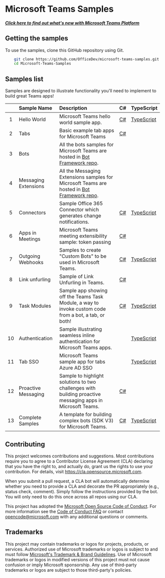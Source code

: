 # Microsoft Teams Samples
##### [Click here to find out what's new with Microsoft Teams Platform](https://docs.microsoft.com/microsoftteams/platform/whats-new)

## Getting the samples

To use the samples, clone this GitHub repository using Git.

```bash
    git clone https://github.com/OfficeDev/microsoft-teams-samples.git
    cd Microsoft-Teams-Samples
```

## Samples list

Samples are designed to illustrate functionality you'll need to implement to build great Teams apps!

|    | Sample Name        | Description                                                                      | C#    | TypeScript   |
|:--:|:-------------------|:---------------------------------------------------------------------------------|:--------|:-------------|
|1|Hello World            | Microsoft Teams hello world sample app.                                                               |[C#][hello-world#cs]     |[TypeScript][hello-world#ts]
|2|Tabs                    | Basic example tab apps for Microsoft Teams                                                               |[C#][tab#cs]     |
|3|Bots                   | All the bots samples for Microsoft Teams are hosted in [Bot Framework repo][bf].          | |
|4|Messaging Extensions    | All the Messaging Extensions samples for Microsoft Teams are hosted in [Bot Framework repo][bf].  | |
|5|Connectors             | Sample Office 365 Connector which generates change notifications.                              |[C#][connector#cs]       |[TypeScript][connector#ts]
|6|Apps in Meetings        | Microsoft Teams meeting extensibility sample: token passing |[C#][app-in-meeting#cs]     |
|7|Outgoing Webhooks       | Samples to create "Custom Bots" to be used in Microsoft Teams.                                        |[C#][outgoing-webhook#cs]|[TypeScript][outgoing-webhook#ts]
|8|Link unfurling         | Sample of Link Unfurling in Teams.                                      |[C#][link-unfurl#cs]        |
|9|Task Modules            | Sample app showing off the Teams Task Module, a way to invoke custom code from a bot, a tab, or both! |[C#][task-module#cs]     |[TypeScript][task-module#ts]
|10|Authentication         | Sample illustrating seamless inline authentication for Microsoft Teams apps.                      | | [TypeScript][auth#ts]
|11|Tab SSO                | Microsoft Teams sample app for tabs Azure AD SSO                                      | | [TypeScript][tab-sso#ts]
|12|Proactive Messaging    | Sample to highlight solutions to two challenges with building proactive messaging apps in Microsoft Teams.                                      |[C#][proactive-msg#cs]        |
|13|Complete Samples       | A template for building complex bots (SDK V3) for Microsoft Teams.                                      |[C#][complete#cs]        |[TypeScript][complete#ts]


[hello-world#cs]:csharp/hello-world
[hello-world#ts]:nodejs/hello-world

[tab#cs]:csharp/tabs

[connector#cs]:csharp/connector
[connector#ts]:nodejs/connector

[auth#ts]:nodejs/auth

[task-module#cs]:csharp/task-module
[task-module#ts]:nodejs/task-module

[complete#cs]:csharp/complete-sample
[complete#ts]:nodejs/complete-sample

[outgoing-webhook#cs]:csharp/outgoing-webhook
[outgoing-webhook#ts]:nodejs/outgoing-webhook

[link-unfurl#cs]:csharp/link-unfurling

[tab-sso#ts]:nodejs/tabs-sso

[proactive-msg#cs]:csharp/proactive-messaging

[app-in-meeting#cs]:csharp/app-in-meeting

[bf]:https://github.com/microsoft/BotBuilder-Samples#teams-samples



## Contributing

This project welcomes contributions and suggestions.  Most contributions require you to agree to a
Contributor License Agreement (CLA) declaring that you have the right to, and actually do, grant us
the rights to use your contribution. For details, visit https://cla.opensource.microsoft.com.

When you submit a pull request, a CLA bot will automatically determine whether you need to provide
a CLA and decorate the PR appropriately (e.g., status check, comment). Simply follow the instructions
provided by the bot. You will only need to do this once across all repos using our CLA.

This project has adopted the [Microsoft Open Source Code of Conduct](https://opensource.microsoft.com/codeofconduct/).
For more information see the [Code of Conduct FAQ](https://opensource.microsoft.com/codeofconduct/faq/) or
contact [opencode@microsoft.com](mailto:opencode@microsoft.com) with any additional questions or comments.

## Trademarks

This project may contain trademarks or logos for projects, products, or services. Authorized use of Microsoft 
trademarks or logos is subject to and must follow 
[Microsoft's Trademark & Brand Guidelines](https://www.microsoft.com/en-us/legal/intellectualproperty/trademarks/usage/general).
Use of Microsoft trademarks or logos in modified versions of this project must not cause confusion or imply Microsoft sponsorship.
Any use of third-party trademarks or logos are subject to those third-party's policies.
